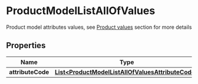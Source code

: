 

# ProductModelListAllOfValues

Product model attributes values, see <a href='/concepts/products.html#focus-on-the-product-values'>Product values</a> section for more details

## Properties

| Name | Type | Description | Notes |
|------------ | ------------- | ------------- | -------------|
|**attributeCode** | [**List&lt;ProductModelListAllOfValuesAttributeCode&gt;**](ProductModelListAllOfValuesAttributeCode.md) |  |  [optional] |



